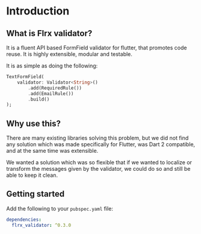 # Introduction

## What is Flrx validator?

It is a fluent API based FormField validator for flutter, that promotes code reuse. It is highly extensible, modular and testable.

It is as simple as doing the following:

```dart
TextFormField(
    validator: Validator<String>()
        .add(RequiredRule())
        .add(EmailRule())
        .build()
);
```

## Why use this?

There are many existing libraries solving this problem, but we did not find any solution which was made specifically for Flutter, was Dart 2 compatible, and at the same time was extensible.

We wanted a solution which was so flexible that if we wanted to localize or transform the messages given by the validator, we could do so and still be able to keep it clean.

## Getting started

Add the following to your `pubspec.yaml` file:

```yaml
dependencies:
  flrx_validator: ^0.3.0
```
